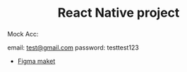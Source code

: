 # <div align=center>React Native project</div>

 <!-- <div align=center>Download app⬇️</div> -->

 <!-- <div align=center>
   
   ![Screenshot_8]() 
 
 </div> -->

###

Mock Acc:

email: test@gmail.com
password: testtest123

- [Figma maket](<https://www.figma.com/file/YqWLNarVE4x1zkXa6PYJfi/Homework-(Copy)-(Copy)?type=design&node-id=3-26>)
